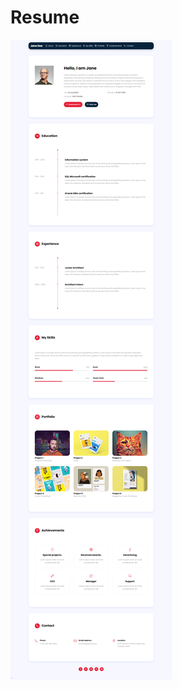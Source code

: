 # Resume

![alt text](https://raw.githubusercontent.com/91ahmed/Resume/master/OResume/assets/images/screenshots/screenshot.png)
